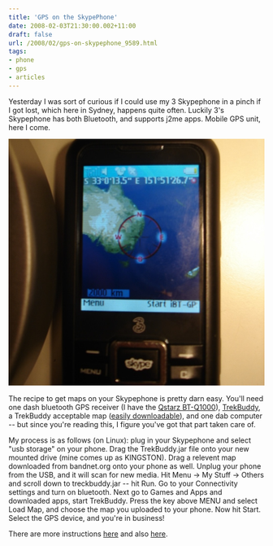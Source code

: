 ```yaml
---
title: 'GPS on the SkypePhone'
date: 2008-02-03T21:30:00.002+11:00
draft: false
url: /2008/02/gps-on-skypephone_9589.html
tags: 
- phone
- gps
- articles
---
```


Yesterday I was sort of curious if I could use my 3 Skypephone in a pinch if I got lost, which here in Sydney, happens quite often. Luckily 3's Skypephone has both Bluetooth, and supports j2me apps. Mobile GPS unit, here I come.

[![](DSC03368.jpg)](DSC03368.jpg)  
  

The recipe to get maps on your Skypephone is pretty darn easy. You'll need one dash bluetooth GPS receiver (I have the [Qstarz BT-Q1000](http://www.qstarz.com/Products/GPS%20Products/BT-Q1000.html)), [TrekBuddy](http://linuxtechs.net/kruch/tb/forum/index.php), a TrekBuddy acceptable map ([easily downloadable](http://osm.bandnet.org/browse/?1,1,1,0)), and one dab computer -- but since you're reading this, I figure you've got that part taken care of.

My process is as follows (on Linux): plug in your Skypephone and select "usb storage" on your phone. Drag the TrekBuddy.jar file onto your new mounted drive (mine comes up as KINGSTON). Drag a relevent map downloaded from bandnet.org onto your phone as well. Unplug your phone from the USB, and it will scan for new media. Hit Menu -> My Stuff -> Others and scroll down to treckbuddy.jar -- hit Run. Go to your Connectivity settings and turn on bluetooth. Next go to Games and Apps and downloaded apps, start TrekBuddy. Press the key above MENU and select Load Map, and choose the map you uploaded to your phone. Now hit Start. Select the GPS device, and you're in business!

There are more instructions [here](http://linuxtechs.net/kruch/tb/forum/viewtopic.php?t=91) and also [here](http://linuxtechs.net/kruch/tb/forum/viewtopic.php?t=22).